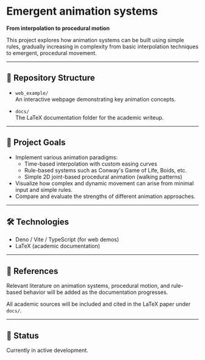 # Emergent animation systems
**From interpolation to procedural motion**

This project explores how animation systems can be built using simple rules, gradually increasing in complexity from basic interpolation techniques to emergent, procedural movement.

---

## 📁 Repository Structure

- `web_example/`  
  An interactive webpage demonstrating key animation concepts.  

- `docs/`  
  The LaTeX documentation folder for the academic writeup.  

---

## 🎯 Project Goals

- Implement various animation paradigms:
  - Time-based interpolation with custom easing curves
  - Rule-based systems such as Conway's Game of Life, Boids, etc.
  - Simple 2D joint-based procedural animation (walking patterns)
- Visualize how complex and dynamic movement can arise from minimal input and simple rules.
- Compare and evaluate the strengths of different animation approaches.

---

## 🛠️ Technologies

- Deno / Vite / TypeScript (for web demos)
- LaTeX (academic documentation)

---

## 📖 References

Relevant literature on animation systems, procedural motion,
and rule-based behavior will be added as the documentation progresses.

All academic sources will be included and cited in the LaTeX paper under `docs/`.

---

## 🚧 Status

Currently in active development.  
